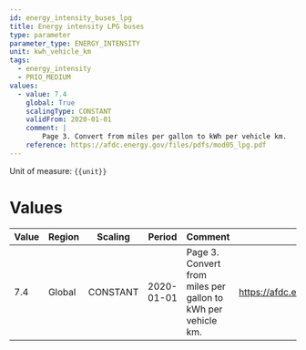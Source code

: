 ```yaml
---
id: energy_intensity_buses_lpg
title: Energy intensity LPG buses
type: parameter
parameter_type: ENERGY_INTENSITY
unit: kwh_vehicle_km
tags:
  - energy_intensity
  - PRIO_MEDIUM
values:
  - value: 7.4
    global: True
    scalingType: CONSTANT
    validFrom: 2020-01-01
    comment: |
        Page 3. Convert from miles per gallon to kWh per vehicle km.
    reference: https://afdc.energy.gov/files/pdfs/mod05_lpg.pdf
---
```



Unit of measure: `{{unit}}`


# Values


| Value | Region | Scaling | Period | Comment | Reference |
|-------|--------|---------|--------|---------|-----------|
| 7.4 | Global | CONSTANT | 2020-01-01 | Page 3. Convert from miles per gallon to kWh per vehicle km. | https://afdc.energy.gov/files/pdfs/mod05_lpg.pdf |


